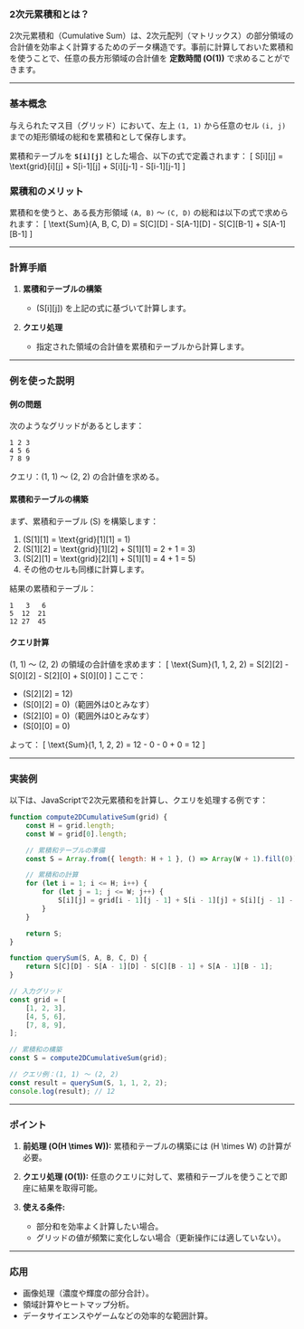 ### **2次元累積和とは？**

2次元累積和（Cumulative Sum）は、2次元配列（マトリックス）の部分領域の合計値を効率よく計算するためのデータ構造です。事前に計算しておいた累積和を使うことで、任意の長方形領域の合計値を **定数時間 \(O(1)\)** で求めることができます。

---

### **基本概念**

与えられたマス目（グリッド）において、左上 `(1, 1)` から任意のセル `(i, j)` までの矩形領域の総和を累積和として保存します。

累積和テーブルを **`S[i][j]`** とした場合、以下の式で定義されます：
\[
S[i][j] = \text{grid}[i][j] + S[i-1][j] + S[i][j-1] - S[i-1][j-1]
\]

### **累積和のメリット**

累積和を使うと、ある長方形領域 `(A, B)` ～ `(C, D)` の総和は以下の式で求められます：
\[
\text{Sum}(A, B, C, D) = S[C][D] - S[A-1][D] - S[C][B-1] + S[A-1][B-1]
\]

---

### **計算手順**

1. **累積和テーブルの構築**
    - \(S[i][j]\) を上記の式に基づいて計算します。

2. **クエリ処理**
    - 指定された領域の合計値を累積和テーブルから計算します。

---

### **例を使った説明**

#### **例の問題**

次のようなグリッドがあるとします：

```
1 2 3
4 5 6
7 8 9
```

クエリ：(1, 1) ～ (2, 2) の合計値を求める。

#### **累積和テーブルの構築**

まず、累積和テーブル \(S\) を構築します：

1. \(S[1][1] = \text{grid}[1][1] = 1\)
2. \(S[1][2] = \text{grid}[1][2] + S[1][1] = 2 + 1 = 3\)
3. \(S[2][1] = \text{grid}[2][1] + S[1][1] = 4 + 1 = 5\)
4. その他のセルも同様に計算します。

結果の累積和テーブル：

```
1   3   6
5  12  21
12 27  45
```

#### **クエリ計算**

(1, 1) ～ (2, 2) の領域の合計値を求めます：
\[
\text{Sum}(1, 1, 2, 2) = S[2][2] - S[0][2] - S[2][0] + S[0][0]
\]
ここで：

- \(S[2][2] = 12\)
- \(S[0][2] = 0\)（範囲外は0とみなす）
- \(S[2][0] = 0\)（範囲外は0とみなす）
- \(S[0][0] = 0\)

よって：
\[
\text{Sum}(1, 1, 2, 2) = 12 - 0 - 0 + 0 = 12
\]

---

### **実装例**

以下は、JavaScriptで2次元累積和を計算し、クエリを処理する例です：

```javascript
function compute2DCumulativeSum(grid) {
    const H = grid.length;
    const W = grid[0].length;

    // 累積和テーブルの準備
    const S = Array.from({ length: H + 1 }, () => Array(W + 1).fill(0));

    // 累積和の計算
    for (let i = 1; i <= H; i++) {
        for (let j = 1; j <= W; j++) {
            S[i][j] = grid[i - 1][j - 1] + S[i - 1][j] + S[i][j - 1] - S[i - 1][j - 1];
        }
    }

    return S;
}

function querySum(S, A, B, C, D) {
    return S[C][D] - S[A - 1][D] - S[C][B - 1] + S[A - 1][B - 1];
}

// 入力グリッド
const grid = [
    [1, 2, 3],
    [4, 5, 6],
    [7, 8, 9],
];

// 累積和の構築
const S = compute2DCumulativeSum(grid);

// クエリ例：(1, 1) ～ (2, 2)
const result = querySum(S, 1, 1, 2, 2);
console.log(result); // 12
```

---

### **ポイント**

1. **前処理 \(O(H \times W)\):**
   累積和テーブルの構築には \(H \times W\) の計算が必要。

2. **クエリ処理 \(O(1)\):**
   任意のクエリに対して、累積和テーブルを使うことで即座に結果を取得可能。

3. **使える条件:**
    - 部分和を効率よく計算したい場合。
    - グリッドの値が頻繁に変化しない場合（更新操作には適していない）。

---

### **応用**

- 画像処理（濃度や輝度の部分合計）。
- 領域計算やヒートマップ分析。
- データサイエンスやゲームなどの効率的な範囲計算。
